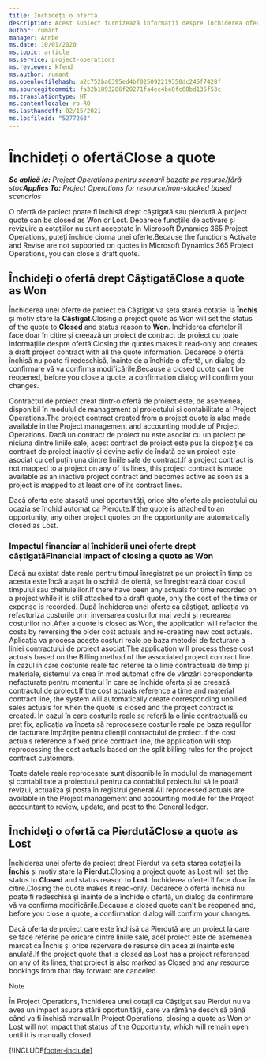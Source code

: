 ```yaml
---
title: Închideți o ofertă
description: Acest subiect furnizează informații despre închiderea ofertelor în Project Operations.
author: rumant
manager: Annbe
ms.date: 10/01/2020
ms.topic: article
ms.service: project-operations
ms.reviewer: kfend
ms.author: rumant
ms.openlocfilehash: a2c752ba6395ed4bf025092219350dc245f7428f
ms.sourcegitcommit: fa32b1893286f20271fa4ec4be8fc68bd135f53c
ms.translationtype: HT
ms.contentlocale: ro-RO
ms.lasthandoff: 02/15/2021
ms.locfileid: "5277263"
---
```

# <a name="close-a-quote"></a><span data-ttu-id="c707b-103">Închideți o ofertă</span><span class="sxs-lookup"><span data-stu-id="c707b-103">Close a quote</span></span>

<span data-ttu-id="c707b-104">_**Se aplică la:** Project Operations pentru scenarii bazate pe resurse/fără stoc_</span><span class="sxs-lookup"><span data-stu-id="c707b-104">_**Applies To:** Project Operations for resource/non-stocked based scenarios_</span></span>

<span data-ttu-id="c707b-105">O ofertă de proiect poate fi închisă drept câștigată sau pierdută.</span><span class="sxs-lookup"><span data-stu-id="c707b-105">A project quote can be closed as Won or Lost.</span></span> <span data-ttu-id="c707b-106">Deoarece funcțiile de activare și revizuire a cotațiilor nu sunt acceptate în Microsoft Dynamics 365 Project Operations, puteți închide ciorna unei oferte.</span><span class="sxs-lookup"><span data-stu-id="c707b-106">Because the functions Activate and Revise are not supported on quotes in Microsoft Dynamics 365 Project Operations, you can close a draft quote.</span></span>

## <a name="close-a-quote-as-won"></a><span data-ttu-id="c707b-107">Închideți o ofertă drept Câștigată</span><span class="sxs-lookup"><span data-stu-id="c707b-107">Close a quote as Won</span></span>

<span data-ttu-id="c707b-108">Închiderea unei oferte de proiect ca Câștigat va seta starea cotației la **Închis** și motiv stare la **Câștigat**.</span><span class="sxs-lookup"><span data-stu-id="c707b-108">Closing a project quote as Won will set the status of the quote to **Closed** and status reason to **Won**.</span></span> <span data-ttu-id="c707b-109">Închiderea ofertelor îl face doar în citire și creează un proiect de contract de proiect cu toate informațiile despre ofertă.</span><span class="sxs-lookup"><span data-stu-id="c707b-109">Closing the quotes makes it read-only and creates a draft project contract with all the quote information.</span></span> <span data-ttu-id="c707b-110">Deoarece o ofertă închisă nu poate fi redeschisă, înainte de a închide o ofertă, un dialog de confirmare vă va confirma modificările.</span><span class="sxs-lookup"><span data-stu-id="c707b-110">Because a closed quote can't be reopened, before you close a quote, a confirmation dialog will confirm your changes.</span></span>

<span data-ttu-id="c707b-111">Contractul de proiect creat dintr-o ofertă de proiect este, de asemenea, disponibil în modulul de management al proiectului și contabilitate al Project Operations.</span><span class="sxs-lookup"><span data-stu-id="c707b-111">The project contract created from a project quote is also made available in the Project management and accounting module of Project Operations.</span></span> <span data-ttu-id="c707b-112">Dacă un contract de proiect nu este asociat cu un proiect pe niciuna dintre liniile sale, acest contract de proiect este pus la dispoziție ca contract de proiect inactiv și devine activ de îndată ce un proiect este asociat cu cel puțin una dintre liniile sale de contract.</span><span class="sxs-lookup"><span data-stu-id="c707b-112">If a project contract is not mapped to a project on any of its lines, this project contract is made available as an inactive project contract and becomes active as soon as a project is mapped to at least one of its contract lines.</span></span>

<span data-ttu-id="c707b-113">Dacă oferta este atașată unei oportunități, orice alte oferte ale proiectului cu ocazia se închid automat ca Pierdute.</span><span class="sxs-lookup"><span data-stu-id="c707b-113">If the quote is attached to an opportunity, any other project quotes on the opportunity are automatically closed as Lost.</span></span>

### <a name="financial-impact-of-closing-a-quote-as-won"></a><span data-ttu-id="c707b-114">Impactul financiar al închiderii unei oferte drept câștigată</span><span class="sxs-lookup"><span data-stu-id="c707b-114">Financial impact of closing a quote as Won</span></span>

<span data-ttu-id="c707b-115">Dacă au existat date reale pentru timpul înregistrat pe un proiect în timp ce acesta este încă atașat la o schiță de ofertă, se înregistrează doar costul timpului sau cheltuielilor.</span><span class="sxs-lookup"><span data-stu-id="c707b-115">If there have been any actuals for time recorded on a project while it is still attached to a draft quote, only the cost of the time or expense is recorded.</span></span> <span data-ttu-id="c707b-116">După închiderea unei oferte ca câștigat, aplicația va refactoriza costurile prin inversarea costurilor mai vechi și recrearea costurilor noi.</span><span class="sxs-lookup"><span data-stu-id="c707b-116">After a quote is closed as Won, the application will refactor the costs by reversing the older cost actuals and re-creating new cost actuals.</span></span> <span data-ttu-id="c707b-117">Aplicația va procesa aceste costuri reale pe baza metodei de facturare a liniei contractului de proiect asociat.</span><span class="sxs-lookup"><span data-stu-id="c707b-117">The application will process these cost actuals based on the Billing method of the associated project contract line.</span></span> <span data-ttu-id="c707b-118">În cazul în care costurile reale fac referire la o linie contractuală de timp și materiale, sistemul va crea în mod automat cifre de vânzări corespondente nefacturate pentru momentul în care se închide oferta și se creează contractul de proiect.</span><span class="sxs-lookup"><span data-stu-id="c707b-118">If the cost actuals reference a time and material contract line, the system will automatically create corresponding unbilled sales actuals for when the quote is closed and the project contract is created.</span></span> <span data-ttu-id="c707b-119">În cazul în care costurile reale se referă la o linie contractuală cu preț fix, aplicația va înceta să reproceseze costurile reale pe baza regulilor de facturare împărțite pentru clienții contractului de proiect.</span><span class="sxs-lookup"><span data-stu-id="c707b-119">If the cost actuals reference a fixed price contract line, the application will stop reprocessing the cost actuals based on the split billing rules for the project contract customers.</span></span>

<span data-ttu-id="c707b-120">Toate datele reale reprocesate sunt disponibile în modulul de management și contabilitate a proiectului pentru ca contabilul proiectului să le poată revizui, actualiza și posta în registrul general.</span><span class="sxs-lookup"><span data-stu-id="c707b-120">All reprocessed actuals are available in the Project management and accounting module for the Project accountant to review, update, and post to the General ledger.</span></span> 

## <a name="close-a-quote-as-lost"></a><span data-ttu-id="c707b-121">Închideți o ofertă ca Pierdută</span><span class="sxs-lookup"><span data-stu-id="c707b-121">Close a quote as Lost</span></span>

<span data-ttu-id="c707b-122">Închiderea unei oferte de proiect drept Pierdut va seta starea cotației la **Închis** și motiv stare la **Pierdut**.</span><span class="sxs-lookup"><span data-stu-id="c707b-122">Closing a project quote as Lost will set the status to **Closed** and status reason to **Lost**.</span></span> <span data-ttu-id="c707b-123">Închiderea ofertei îl face doar în citire.</span><span class="sxs-lookup"><span data-stu-id="c707b-123">Closing the quote makes it read-only.</span></span> <span data-ttu-id="c707b-124">Deoarece o ofertă închisă nu poate fi redeschisă și înainte de a închide o ofertă, un dialog de confirmare vă va confirma modificările.</span><span class="sxs-lookup"><span data-stu-id="c707b-124">Because a closed quote can't be reopened and, before you close a quote, a confirmation dialog will confirm your changes.</span></span>

<span data-ttu-id="c707b-125">Dacă oferta de proiect care este închisă ca Pierdută are un proiect la care se face referire pe oricare dintre liniile sale, acel proiect este de asemenea marcat ca Închis și orice rezervare de resurse din acea zi înainte este anulată.</span><span class="sxs-lookup"><span data-stu-id="c707b-125">If the project quote that is closed as Lost has a project referenced on any of its lines, that project is also marked as Closed and any resource bookings from that day forward are canceled.</span></span>

> [!NOTE]
> <span data-ttu-id="c707b-126">În Project Operations, închiderea unei cotații ca Câștigat sau Pierdut nu va avea un impact asupra stării oportunității, care va rămâne deschisă până când va fi închisă manual.</span><span class="sxs-lookup"><span data-stu-id="c707b-126">In Project Operations, closing a quote as Won or Lost will not impact that status of the Opportunity, which will remain open until it is manually closed.</span></span>


[!INCLUDE[footer-include](../includes/footer-banner.md)]